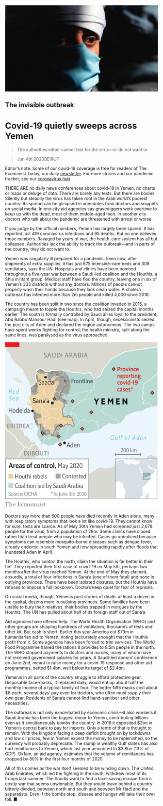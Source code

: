 ![](./images/20200606_MAP001_0.jpg)

## The invisible outbreak

# Covid-19 quietly sweeps across Yemen

> The authorities either cannot test for the virus—or do not want to

> Jun 4th 2020BEIRUT

Editor’s note: Some of our covid-19 coverage is free for readers of The Economist Today, our daily [newsletter](https://www.economist.com/https://my.economist.com/user#newsletter). For more stories and our pandemic tracker, see our [coronavirus hub](https://www.economist.com//news/2020/03/11/the-economists-coverage-of-the-coronavirus)

THERE ARE no daily news conferences about covid-19 in Yemen, no charts or maps or deluge of data. There are barely any tests. But there are bodies. Silently but steadily the virus has taken root in the Arab world’s poorest country. Its spread can be glimpsed in anecdotes from doctors and snippets on social media. In one city aid agencies say gravediggers work overtime to keep up with the dead, most of them middle-aged men. In another city doctors who talk about the pandemic are threatened with arrest or worse.

If you judge by the official numbers, Yemen has largely been spared. It has reported just 419 coronavirus infections and 95 deaths. But no one believes those numbers. Ravaged by years of war, the health-care system has all but collapsed. Authorities lack the ability to track the outbreak—and in parts of the country, they do not want to.

Yemen was singularly ill prepared for a pandemic. Even now, after shipments of extra supplies, it has just 675 intensive-care beds and 309 ventilators, says the UN. Hospitals and clinics have been bombed throughout a five-year war between a Saudi-led coalition and the Houthis, a Shia militant group. Medical staff have fled the country, leaving one in six of Yemen’s 333 districts without any doctors. Millions of people cannot properly wash their hands because they lack clean water. A cholera outbreak has infected more than 2m people and killed 4,000 since 2016.

The country has been split in two since the coalition invaded in 2015, a campaign meant to topple the Houthis, who had seized the capital months earlier. The south is formally controlled by Saudi allies loyal to the president, Abd Rabbo Mansour Hadi (see map). In April, though, secessionists seized the port city of Aden and declared the region autonomous. The two camps have spent weeks fighting for control; the health ministry, split along the same lines, was paralysed as the virus approached.

![](./images/20200606_MAM957.png)

Doctors say more than 500 people have died recently in Aden alone, many with respiratory symptoms that look a lot like covid-19. They cannot know for sure: tests are scarce. As of May 30th Yemen had screened just 2,678 people for the virus, from a population of 28m. Some clinics have closed rather than treat people who may be infected. Cases go unnoticed because symptoms can resemble mosquito-borne diseases such as dengue fever, already endemic in south Yemen and now spreading rapidly after floods that inundated Aden in April.

The Houthis, who control the north, claim the situation is far better in their fief. They reported their first case of covid-19 on May 5th, perhaps two months after the virus reached Yemen. At the end of May they claimed, absurdly, a total of four infections in Sana’a (one of them fatal) and none in outlying provinces. There have been isolated closures, but the Houthis have refused to impose a full lockdown. Doctors keep quiet for fear of reprisals.

On social media, though, Yemenis post stories of death: at least a dozen in the capital, dozens more in outlying provinces. Some families have been unable to bury their relatives, their bodies trapped in morgues by the Houthis. The UN has pulled about half of its foreign staff out of Sana’a.

Aid agencies have offered help. The World Health Organisation (WHO) and other groups are shipping hundreds of ventilators, thousands of tests and other kit. But cash is short. Earlier this year America cut $73m in humanitarian aid to Yemen, noting (accurately enough) that the Houthis profit from it. Some agencies have been forced to trim services. The World Food Programme halved the rations it provides to 8.5m people in the north. The WHO stopped payments to doctors and nurses, many of whom have not received government salaries for years. A Saudi-led donors’ conference on June 2nd, meant to raise money for a covid-19 response and other aid programmes, netted $1.4bn, well below its target of $2.4bn.

Yemenis in all parts of the country struggle to afford protective gear. Disposable face-masks, if replaced daily, would eat up about half the monthly income of a typical family of four. The better N95 masks cost about $8 each, several days’ pay even for doctors, who often must supply their own gear. Residents of Sana’a cannot find hand-sanitiser and other necessities.

The outbreak is not only exacerbated by economic crisis—it also worsens it. Saudi Arabia has been the biggest donor to Yemen, contributing billions even as it simultaneously bombs the country. In 2018 it deposited $2bn in Yemen’s central bank to pay for imports. Only a tenth of that is thought to remain. With the kingdom facing a deep deficit brought on by lockdowns and low oil prices, few in Yemen expect the money to be replenished, so the currency will probably depreciate. The slump in wealthy Gulf states has also hurt remittances to Yemen, which last year amounted to $3.8bn (13% of GDP). Oxfam, an aid agency, estimates that the volume of remittances has dropped by 80% in the first four months of 2020.

All of this comes as the war itself seemed to be winding down. The United Arab Emirates, which led the fighting in the south, withdrew most of its troops last summer. The Saudis want to find a face-saving escape from a costly war that seems unwinnable. But they would leave behind a country bitterly divided, between north and south and between Mr Hadi and the separatists. Even if the bombs stop, disease and hunger will take their own toll. ■